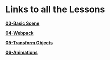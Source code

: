 # Links to all the Lessons

**[03-Basic Scene](https://github.com/Deveshb15/threejs/tree/03-basic-scene)**

**[04-Webpack](https://github.com/Deveshb15/threejs/tree/04-webpack)**

**[05-Transform Objects](https://github.com/Deveshb15/threejs/tree/05-transform-objects)**

**[06-Animations](https://github.com/Deveshb15/threejs/tree/06-Animations)**